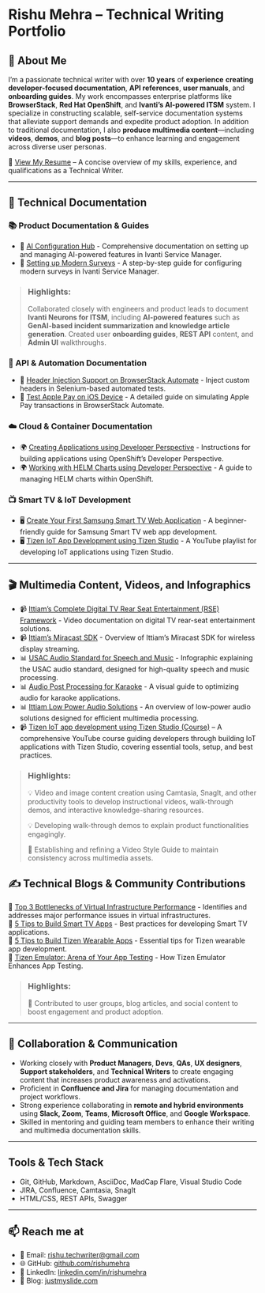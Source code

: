 # Rishu Mehra – Technical Writing Portfolio

## **👋 About Me**

I’m a passionate technical writer with over **10 years** of **experience** **creating developer-focused documentation**, **API references**, **user manuals**, and **onboarding guides**. My work encompasses enterprise platforms like **BrowserStack**, **Red Hat OpenShift**, and **Ivanti’s AI-powered ITSM** system. I specialize in constructing scalable, self-service documentation systems that alleviate support demands and expedite product adoption. In addition to traditional documentation, I also **produce multimedia content**—including **videos**, **demos**, and **blog posts**—to enhance learning and engagement across diverse user personas.

📄 [View My Resume](https://github.com/rishumehra/portfolio/blob/main/resume.md) – A concise overview of my skills, experience, and qualifications as a Technical Writer.

---

## **📖 Technical Documentation**

### **📚 Product Documentation & Guides**

* 📌 [AI Configuration Hub](https://help.ivanti.com/ht/help/en_US/ISM/2025/admin-user/Content/AITSM/AI-Configuration-Hub.htm) - Comprehensive documentation on setting up and managing AI-powered features in Ivanti Service Manager.
* 📌 [Setting up Modern Surveys](https://help.ivanti.com/ht/help/en_US/ISM/2024/admin-user/Content/Configure/Surveys/Modern-Survey.htm) - A step-by-step guide for configuring modern surveys in Ivanti Service Manager.

> ### Highlights:
> Collaborated closely with engineers and product leads to document **Ivanti Neurons for ITSM**, including **AI-powered features** such as **GenAI-based incident summarization and knowledge article generation**. Created user **onboarding guides**, **REST API** content, and **Admin UI** walkthroughs.

### **🔗 API & Automation Documentation**

* 🚀 [Header Injection Support on BrowserStack Automate](https://www.browserstack.com/docs/automate/selenium/custom-header#python) - Inject custom headers in Selenium-based automated tests.
* 🚀 [Test Apple Pay on iOS Device](https://www.browserstack.com/docs/automate/selenium/apple-pay#python) - A detailed guide on simulating Apple Pay transactions in BrowserStack Automate.

### **☁️ Cloud & Container Documentation**

* 🌍 [Creating Applications using Developer Perspective](https://docs.openshift.com/container-platform/4.7/applications/application_life_cycle_management/odc-creating-applications-using-developer-perspective.html) - Instructions for building applications using OpenShift’s Developer Perspective.
* 🌍 [Working with HELM Charts using Developer Perspective](https://docs.openshift.com/container-platform/4.7/applications/application_life_cycle_management/odc-working-with-helm-charts-using-developer-perspective.html) - A guide to managing HELM charts within OpenShift.

### **📺 Smart TV & IoT Development**

* 🖥️ [Create Your First Samsung Smart TV Web Application](https://docs.tizen.org/application/web/get-started/tv/first-samsung-tv-app/) - A beginner-friendly guide for Samsung Smart TV web app development.
* 🖥️ [Tizen IoT App Development using Tizen Studio](https://www.youtube.com/playlist?list=PLcRr11avKIreQwwb0J6ZEmrYumoOSTJKa) - A YouTube playlist for developing IoT applications using Tizen Studio.

---

## **🎬 Multimedia Content, Videos, and Infographics**

* 📹 [Ittiam’s Complete Digital TV Rear Seat Entertainment (RSE) Framework](https://www.youtube.com/watch?v=pXkGCUPwZ_s) - Video documentation on digital TV rear-seat entertainment solutions.
* 📹 [Ittiam’s Miracast SDK](https://www.youtube.com/watch?v=YisvVRXF-sc&t=14s) - Overview of Ittiam’s Miracast SDK for wireless display streaming.
* 📊 [USAC Audio Standard for Speech and Music](https://www.ittiam.com/wp-content/uploads/2018/07/Ittiam-USAC-Audio-Standard-for-Speech-and-Music.png) - Infographic explaining the USAC audio standard, designed for high-quality speech and music processing.
* 📊 [Audio Post Processing for Karaoke](https://www.ittiam.com/wp-content/uploads/2018/08/Audio-Post-Processing-for-Karaoke-Infographic.png) - A visual guide to optimizing audio for karaoke applications.
* 📊 [Ittiam Low Power Audio Solutions](https://www.ittiam.com/wp-content/uploads/2018/07/Ittiam-Low-Power-Audio-Solutions.png) - An overview of low-power audio solutions designed for efficient multimedia processing.
* 📹 [Tizen IoT app development using Tizen Studio (Course)](https://www.youtube.com/playlist?list=PLcRr11avKIreQwwb0J6ZEmrYumoOSTJKa)  – A comprehensive YouTube course guiding developers through building IoT applications with Tizen Studio, covering essential tools, setup, and best practices.

> ### Highlights:
> 
> 💡 Video and image content creation using Camtasia, SnagIt, and other productivity tools to develop instructional videos, walk-through demos, and interactive knowledge-sharing resources.
> 
> 💡 Developing walk-through demos to explain product functionalities engagingly.
> 
> 🎨 Establishing and refining a Video Style Guide to maintain consistency across multimedia assets.


## **✍️ Technical Blogs & Community Contributions**

📝 [Top 3 Bottlenecks of Virtual Infrastructure Performance](https://thwack.solarwinds.com/resources/b/geek-speak/posts/top-3-bottlenecks-of-virtual-infrastructure-performance) - Identifies and addresses major performance issues in virtual infrastructures. \
📝 [5 Tips to Build Smart TV Apps](https://developer.tizen.org/blog/5-tips-build-smart-tv-apps) - Best practices for developing Smart TV applications. \
📝 [5 Tips to Build Tizen Wearable Apps](https://developer.tizen.org/blog/5-tips-build-tizen-wearable-app) - Essential tips for Tizen wearable app development. \
📝 [Tizen Emulator: Arena of Your App Testing](https://developer.tizen.org/blog/tizen-emulator-arena-your-app-testing) - How Tizen Emulator Enhances App Testing.

> ### Highlights:
> 
> 📢 Contributed to user groups, blog articles, and social content to boost engagement and product adoption.

---

## **🤝 Collaboration & Communication**

* Working closely with **Product Managers**, **Devs**, **QAs**, **UX designers**, **Support stakeholders**, and **Technical Writers** to create engaging content that increases product awareness and activations.
* Proficient in **Confluence and Jira** for managing documentation and project workflows.
* Strong experience collaborating in **remote and hybrid environments** using **Slack, Zoom**, **Teams**, **Microsoft Office**, and **Google Workspace**.
* Skilled in mentoring and guiding team members to enhance their writing and multimedia documentation skills.

---

## Tools & Tech Stack

- Git, GitHub, Markdown, AsciiDoc, MadCap Flare, Visual Studio Code
- JIRA, Confluence, Camtasia, SnagIt
- HTML/CSS, REST APIs, Swagger

---

## 📫 Reach me at

- 📧 Email: rishu.techwriter@gmail.com  
- 🌐 GitHub: [github.com/rishumehra](https://github.com/rishumehra)  
- 💼 LinkedIn: [linkedin.com/in/rishumehra](https://linkedin.com/in/rishumehra)
- 📝 Blog: [justmyslide.com](https://www.justmyslide.com/)